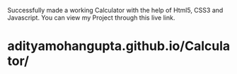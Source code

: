 Successfully made a working Calculator with the help of Html5, CSS3 and Javascript.
You can view my Project through this live link.

# adityamohangupta.github.io/Calculator/

